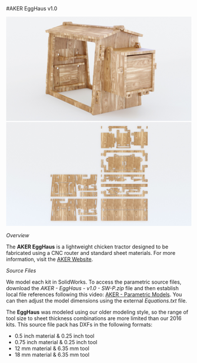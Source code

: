 #AKER EggHaus v1.0

![EggHaus](https://github.com/AKERKits/EggHaus/blob/master/Images/AKER%20-%20EggHaus%20-%20v1.0%20-%20Assembly%20Cropped.jpg?raw=true)
![EggHaus](https://github.com/AKERKits/EggHaus/blob/master/Images/AKER%20-%20EggHaus%20-%20v1.0%20-%20Nesting%20Cropped.jpg?raw=true)

*Overview*

The **AKER EggHaus** is a lightweight chicken tractor designed to be fabricated using a CNC router and standard sheet materials. For more information, visit the [AKER Website](http://www.akerkits.com).

*Source Files*

We model each kit in SolidWorks. To access the parametric source files, download the *AKER - EggHaus - v1.0 - SW-P.zip* file and then establish local file references following this video: [AKER - Parametric Models](https://www.youtube.com/watch?v=Ewdrlv4nSA0). You can then adjust the model dimensions using the external *Equations.txt* file.

The **EggHaus** was modeled using our older modeling style, so the range of tool size to sheet thickness combinations are more limited than our 2016 kits. This source file pack has DXFs in the following formats:

 * 0.5 inch material & 0.25 inch tool
 * 0.75 inch material & 0.25 inch tool
 * 12 mm material & 6.35 mm tool
 * 18 mm material & 6.35 mm tool




